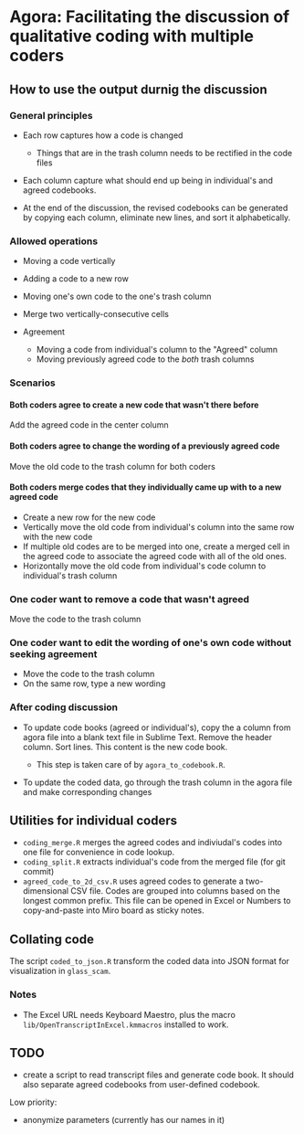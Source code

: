 # Agora: Facilitating the discussion of qualitative coding with multiple coders

## How to use the output durnig the discussion

### General principles

-   Each row captures how a code is changed

    -   Things that are in the trash column needs to be rectified in the code files

-   Each column capture what should end up being in individual's and agreed codebooks.

-   At the end of the discussion, the revised codebooks can be generated by copying each column, eliminate new lines, and sort it alphabetically.

### Allowed operations

-   Moving a code vertically

-   Adding a code to a new row

-   Moving one's own code to the one's trash column

-   Merge two vertically-consecutive cells

-   Agreement

    -   Moving a code from individual's column to the "Agreed" column
    -   Moving previously agreed code to the *both* trash columns

### Scenarios

#### Both coders agree to create a new code that wasn't there before

Add the agreed code in the center column

#### Both coders agree to change the wording of a previously agreed code

Move the old code to the trash column for both coders

#### Both coders merge codes that they individually came up with to a new agreed code

-   Create a new row for the new code
-   Vertically move the old code from individual's column into the same row with the new code
-   If multiple old codes are to be merged into one, create a merged cell in the agreed code to associate the agreed code with all of the old ones.
-   Horizontally move the old code from individual's code column to individual's trash column

### One coder want to remove a code that wasn't agreed

Move the code to the trash column

### One coder want to edit the wording of one's own code without seeking agreement

-   Move the code to the trash column
-   On the same row, type a new wording

### After coding discussion

-   To update code books (agreed or individual's), copy the a column from agora file into a blank text file in Sublime Text. Remove the header column. Sort lines. This content is the new code book.

    -   This step is taken care of by `agora_to_codebook.R`.

-   To update the coded data, go through the trash column in the agora file and make corresponding changes

## Utilities for individual coders

-   `coding_merge.R` merges the agreed codes and indiviudal's codes into one file for convenience in code lookup.
-   `coding_split.R` extracts individual's code from the merged file (for git commit)
-   `agreed_code_to_2d_csv.R` uses agreed codes to generate a two-dimensional CSV file. Codes are grouped into columns based on the longest common prefix. This file can be opened in Excel or Numbers to copy-and-paste into Miro board as sticky notes.

## Collating code

The script `coded_to_json.R` transform the coded data into JSON format for visualization in `glass_scam`.

### Notes

-   The Excel URL needs Keyboard Maestro, plus the macro `lib/OpenTranscriptInExcel.kmmacros` installed to work.

## TODO

-   create a script to read transcript files and generate code book. It should also separate agreed codebooks from user-defined codebook.

Low priority:

-   anonymize parameters (currently has our names in it)
